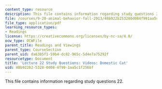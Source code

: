 ```yaml
---
content_type: resource
description: This file contains information regarding study questions 22.
file: /courses/9-20-animal-behavior-fall-2013/48b922b253280d084f991aa5c1f256bf_MIT9_20F13_L22_Qs.pdf
file_type: application/pdf
learning_resource_types:
- Readings
license: https://creativecommons.org/licenses/by-nc-sa/4.0/
ocw_type: OCWFile
parent_title: Readings and Viewings
parent_type: CourseSection
parent_uid: da6385f1-59b4-dc82-965c-5d4e7a75292f
resourcetype: Document
title: 'Lecture 22 Study Questions: Videos: Domestic Cat'
uid: 48b922b2-5328-0d08-4f99-1aa5c1f256bf
---
```

This file contains information regarding study questions 22.